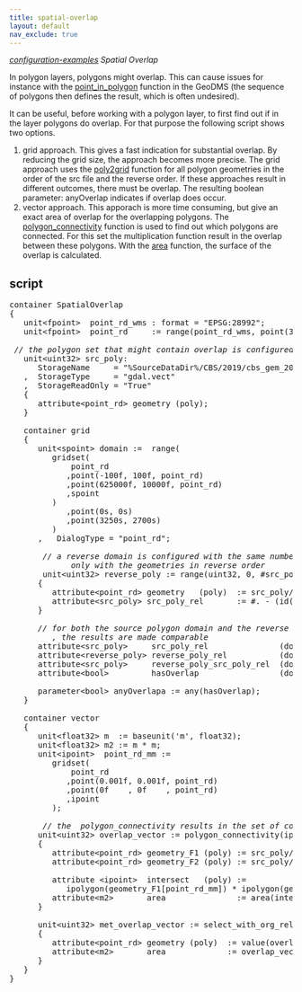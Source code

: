 ```yaml
---
title: spatial-overlap
layout: default
nav_exclude: true
---
```

*[configuration-examples](configuration-examples) Spatial Overlap*

In polygon layers, polygons might overlap. This can cause issues for instance with the [point_in_polygon](point_in_polygon) function in the GeoDMS (the sequence of polygons then defines the result, which is often undesired).

It can be useful, before working with a polygon layer, to first find out if in the layer polygons do overlap. For that purpose the following script shows two options.

1. grid approach. This gives a fast indication for substantial overlap. By reducing the grid size, the approach becomes more precise. The grid approach uses the [poly2grid](poly2grid) function for all polygon geometries in the order of the src file and the reverse order. If these approaches result in different outcomes, there must be overlap. The resulting boolean parameter: anyOverlap indicates if overlap does occur.
2. vector approach. This apporach is more time consuming, but give an exact area of overlap for the overlapping polygons. The [polygon_connectivity](polygon_connectivity) function is used to find out which polygons are connected. For this set the multiplication function result in the overlap between these polygons. With the [area](area) function, the surface of the overlap is calculated.

## script
<pre>
container SpatialOverlap
{
   unit&lt;fpoint&gt;  point_rd_wms : format = "EPSG:28992";
   unit&lt;fpoint&gt;  point_rd     := range(point_rd_wms, point(300000f,0f), point(625000f,280000f)); 

<I> // the polygon set that might contain overlap is configured here &lt;</I>;
   unit&lt;uint32&gt; src_poly:
      StorageName     = "%SourceDataDir%/CBS/2019/cbs_gem_2019_si.shp"
   ,  StorageType     = "gdal.vect"
   ,  StorageReadOnly = "True"
   {
      attribute&lt;point_rd&gt; geometry (poly);
   }

   container grid
   {
      unit&lt;spoint&gt; domain :=  range(
         gridset(
             point_rd
            ,point(-100f, 100f, point_rd)
            ,point(625000f, 10000f, point_rd)
            ,spoint
         )
            ,point(0s, 0s)
            ,point(3250s, 2700s)
         )
      ,   DialogType = "point_rd";

      <I> // a reverse domain is configured with the same number of rows as the source polygon domain, 
             only with the geometries in reverse order </I>
       unit&lt;uint32&gt; reverse_poly := range(uint32, 0, #src_poly)
      {
         attribute&lt;point_rd&gt; geometry   (poly)  := src_poly/geometry[#reverse_poly - (id(reverse_poly) + 1)];
         attribute&lt;src_poly&gt; src_poly_rel       := #. - (id(.) + 1);
      }

      <I>// for both the source polygon domain and the reverse domain the poly2grid function is applied
         , the results are made comparable</I>
      attribute&lt;src_poly&gt;     src_poly_rel               (domain) := poly2grid(src_poly/geometry    , domain);
      attribute&lt;reverse_poly&gt; reverse_poly_rel           (domain) := poly2grid(reverse_poly/geometry, domain);
      attribute&lt;src_poly&gt;     reverse_poly_src_poly_rel  (domain) := reverse_poly/src_poly_rel[reverse_poly_rel];
      attribute&lt;bool&gt;         hasOverlap                 (domain) := src_poly_rel &lt;&gt; reverse_poly_src_poly_rel;

      parameter&lt;bool&gt; anyOverlapa := any(hasOverlap);
   }

   container vector
   {
      unit&lt;float32&gt; m  := baseunit('m', float32);
      unit&lt;float32&gt; m2 := m * m;
      unit&lt;ipoint&gt;  point_rd_mm :=
         gridset(
             point_rd
            ,point(0.001f, 0.001f, point_rd)
            ,point(0f    , 0f    , point_rd)
            ,ipoint
         );

      <I> // the  polygon_connectivity results in the set of connected/overlapping polygons </I>
      unit&lt;uint32&gt; overlap_vector := polygon_connectivity(ipolygon(src_poly/geometry[point_rd_mm]))
      {
         attribute&lt;point_rd&gt; geometry_F1 (poly) := src_poly/geometry[F1];
         attribute&lt;point_rd&gt; geometry_F2 (poly) := src_poly/geometry[F2];
   
         attribute &lt;ipoint&gt;  intersect   (poly) := 
            ipolygon(geometry_F1[point_rd_mm]) * ipolygon(geometry_F2[point_rd_mm]);
         attribute&lt;m2&gt;       area               := area(intersect[point_rd], m2);
      }

      unit&lt;uint32&gt; met_overlap_vector := select_with_org_rel(overlap_vector/area &gt; 0[m2])
      {
         attribute&lt;point_rd&gt; geometry (poly)  := value(overlap_vector/intersect[org_rel], point_rd);
         attribute&lt;m2&gt;       area             := overlap_vector/area[org_rel];
      }
   }
}